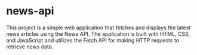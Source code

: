 # news-api
This project is a simple web application that fetches and displays the latest news articles using the News API. The application is built with HTML, CSS, and JavaScript and utilizes the Fetch API for making HTTP requests to retrieve news data.
